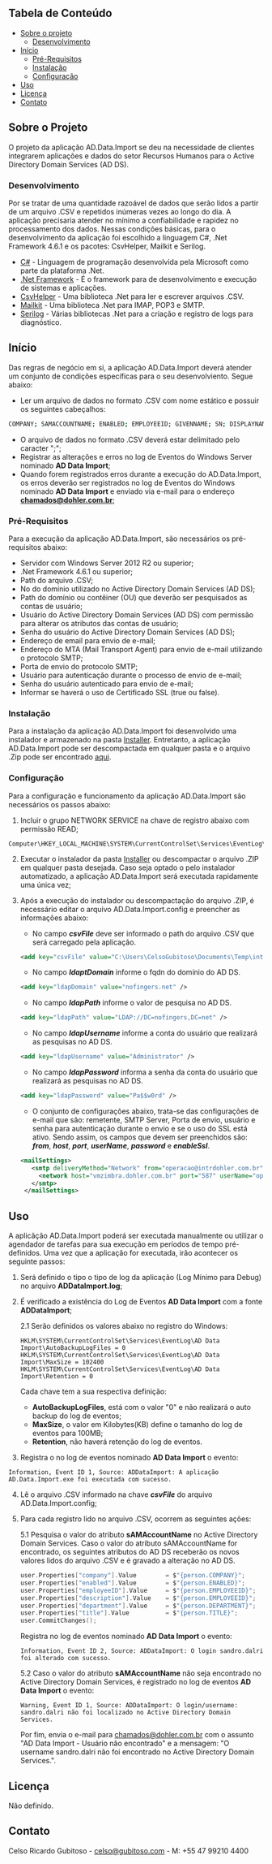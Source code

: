 ## Tabela de Conteúdo

* [Sobre o projeto](#sobre-o-projeto)
  * [Desenvolvimento](#desenvolvimento)
* [Início](#inicio)
  * [Pré-Requisitos](#prerequisitos)
  * [Instalação](#instalacao)
  * [Configuração](#Configuração)
* [Uso](#uso)
* [Licença](#licenca)
* [Contato](#contato)

## Sobre o Projeto
O projeto da aplicação AD.Data.Import se deu na necessidade de clientes integrarem aplicações e dados do setor Recursos Humanos para o Active Directory Domain Services (AD DS).

### Desenvolvimento
Por se tratar de uma quantidade razoável de dados que serão lidos a partir de um arquivo .CSV e repetidos inúmeras vezes ao longo do dia. A aplicação precisaria atender no mínimo a confiabilidade e rapidez no processamento dos dados.
Nessas condições básicas, para o desenvolvimento da aplicação foi escolhido a linguagem C#, .Net Framework 4.6.1 e os pacotes: CsvHelper, Mailkit e Serilog.

* [C#](https://docs.microsoft.com/pt-br/dotnet/csharp/) - Linguagem de programação desenvolvida pela Microsoft como parte da plataforma .Net.
* [.Net Framework](https://docs.microsoft.com/pt-br/dotnet/) - É o framework para de desenvolvimento e execução de sistemas e aplicações.
* [CsvHelper](https://joshclose.github.io/CsvHelper/) - Uma biblioteca .Net para ler e escrever arquivos .CSV.
* [Mailkit](https://github.com/jstedfast/MailKit) - Uma biblioteca .Net para IMAP, POP3 e SMTP.
* [Serilog](https://serilog.net/) - Várias bibliotecas .Net para a criação e registro de logs para diagnóstico.

## Início
Das regras de negócio em si, a aplicação AD.Data.Import deverá atender um conjunto de condições específicas para o seu desenvolviento. Segue abaixo:

* Ler um arquivo de dados no formato .CSV com nome estático e possuir os seguintes cabeçalhos: 
```sh
COMPANY; SAMACCOUNTNAME; ENABLED; EMPLOYEEID; GIVENNAME; SN; DISPLAYNAME; DEPARTMENT; TITLE; TELEPHONENUMBER
```
* O arquivo de dados no formato .CSV deverá estar delimitado pelo caracter ";";
* Registrar as alterações e erros no log de Eventos do Windows Server nominado **AD Data Import**;
* Quando forem registrados erros durante a execução do AD.Data.Import, os erros deverão ser registrados no log de Eventos do Windows nominado **AD Data Import** e enviado via e-mail para o endereço **chamados@dohler.com.br**;

### Pré-Requisitos
Para a execução da aplicação AD.Data.Import, são necessários os pré-requisitos abaixo:

* Servidor com Windows Server 2012 R2 ou superior;
* .Net Framework 4.6.1 ou superior;
* Path do arquivo .CSV;
* No do domínio utilizado no Active Directory Domain Services (AD DS);
* Path do domínio ou contêiner (OU) que deverão ser pesquisados as contas de usuário;
* Usuário do Active Directory Domain Services (AD DS) com permissão para alterar os atributos das contas de usuário;
* Senha do usuário do Active Directory Domain Services (AD DS);
* Endereço de email para envio de e-mail;
* Endereço do MTA (Mail Transport Agent) para envio de e-mail utilizando o protocolo SMTP;
* Porta de envio do protocolo SMTP;
* Usuário para autenticação durante o processo de envio de e-mail;
* Senha do usuário autenticado para envio de e-mail;
* Informar se haverá o uso de Certificado SSL (true ou false).

### Instalação
Para a instalação da aplicação AD.Data.Import foi desenvolvido uma instalador e armazenado na pasta [Installer](https://github.com/solidqi/addataimport/tree/master/Installer). Entretanto, a aplicação AD.Data.Import pode ser descompactada em qualquer pasta e o arquivo .Zip pode ser encontrado [aqui](https://github.com/solidqi/addataimport/tree/master/Installer).

### Configuração
Para a configuração e funcionamento da aplicação AD.Data.Import são necessários os passos abaixo:

1. Incluir o grupo NETWORK SERVICE na chave de registro abaixo com permissão READ;
```
Computer\HKEY_LOCAL_MACHINE\SYSTEM\CurrentControlSet\Services\EventLog\Security
```
2. Executar o instalador da pasta [Installer](https://github.com/solidqi/addataimport/tree/master/Installer) ou descompactar o arquivo .ZIP em qualquer pasta desejada. Caso seja optado o pelo instalador automatizado, a aplicação AD.Data.Import será executada rapidamente uma única vez;

3. Após a execução do instalador ou descompactação do arquivo .ZIP, é necessário editar o arquivo AD.Data.Import.config e preencher as informações abaixo:

   * No campo ***csvFile*** deve ser informado o path do arquivo .CSV que será carregado pela aplicação.
   ```XML
   <add key="csvFile" value="C:\Users\CelsoGubitoso\Documents\Temp\integracao.csv"/>
   ```
   * No campo ***ldaptDomain*** informe o fqdn do domínio do AD DS.
   ```XML
   <add key="ldapDomain" value="nofingers.net" />
   ```
   * No campo ***ldapPath*** informe o valor de pesquisa no AD DS.
   ```XML
   <add key="ldapPath" value="LDAP://DC=nofingers,DC=net" />
   ```
   * No campo ***ldapUsername*** informe a conta do usuário que realizará as pesquisas no AD DS.
   ```XML
   <add key="ldapUsername" value="Administrator" />
   ```
   * No campo ***ldapPassword*** informa a senha da conta do usuário que realizará as pesquisas no AD DS.
   ```XML
   <add key="ldapPassword" value="Pa$$w0rd" />
   ```
   * O conjunto de configurações abaixo, trata-se das configurações de e-mail que são: remetente, SMTP Server, Porta de envio, usuário e senha para autenticação durante o envio e se o uso do SSL está ativo.
   Sendo assim, os campos que devem ser preenchidos são: ***from***, ***host***, ***port***, ***userName***, ***password*** e ***enableSsl***.
   ```XML
   <mailSettings>
      <smtp deliveryMethod="Network" from="operacao@intrdohler.com.br">
        <network host="vmzimbra.dohler.com.br" port="587" userName="operacao@intrdohler.com.br" password="formiga" enableSsl="false" />
      </smtp>
    </mailSettings>
    ```
## Uso
A aplicãção AD.Data.Import poderá ser executada manualmente ou utilizar o agendador de tarefas para sua execução em períodos de tempo pré-definidos.
Uma vez que a aplicação for executada, irão acontecer os seguinte passos:

1. Será definido o tipo o tipo de log da aplicação (Log Mínimo para Debug) no arquivo **ADDataImport.log**;

2. É verificado a existência do Log de Eventos **AD Data Import** com a fonte **ADDataImport**;

   2.1 Serão definidos os valores abaixo no registro do Windows:
      ```
   HKLM\SYSTEM\CurrentControlSet\Services\EventLog\AD Data Import\AutoBackupLogFiles = 0
   HKLM\SYSTEM\CurrentControlSet\Services\EventLog\AD Data Import\MaxSize = 102400
   HKLM\SYSTEM\CurrentControlSet\Services\EventLog\AD Data Import\Retention = 0
      ```
   Cada chave tem a sua respectiva definição:

   * **AutoBackupLogFiles**, está com o valor "0" e não realizará o auto backup do log de eventos;
   * **MaxSize**, o valor em Kilobytes(KB) define o tamanho do log de eventos para 100MB;
   * **Retention**, não haverá retenção do log de eventos.

3. Registra o no log de eventos nominado **AD Data Import** o evento: 
```
Information, Event ID 1, Source: ADDataImport: A aplicação AD.Data.Import.exe foi executada com sucesso.
```
4. Lê o arquivo .CSV informado na chave ***csvFile*** do arquivo AD.Data.Import.config;

5. Para cada registro lido no arquivo .CSV, ocorrem as seguintes ações:

   5.1 Pesquisa o valor do atributo **sAMAccountName** no Active Directory Domain Services. Caso o valor do atributo sAMAccountName for encontrado, os seguintes atributos do AD DS receberão os novos valores lidos do arquivo .CSV e é gravado a alteração no AD DS.
   ```c
   user.Properties["company"].Value        = $"{person.COMPANY}";
   user.Properties["enabled"].Value        = $"{person.ENABLED}";
   user.Properties["employeeID"].Value     = $"{person.EMPLOYEEID}";
   user.Properties["description"].Value    = $"{person.EMPLOYEEID}";
   user.Properties["department"].Value     = $"{person.DEPARTMENT}";
   user.Properties["title"].Value          = $"{person.TITLE}";
   user.CommitChanges();
   ```
   Registra no log de eventos nominado **AD Data Import** o evento:
   ```
   Information, Event ID 2, Source: ADDataImport: O login sandro.dalri foi alterado com sucesso.
   ```
   5.2 Caso o valor do atributo **sAMAccountName** não seja encontrado no Active Directory Domain Services, é registrado no log de eventos **AD Data Import** o evento:
   ```
   Warning, Event ID 1, Source: ADDataImport: O login/username: sandro.dalri não foi localizado no Active Directory Domain Services.
   ```
   Por fim, envia o e-mail para chamados@dohler.com.br com o assunto "AD Data Import - Usuário não encontrado" e a mensagem: "O username sandro.dalri não foi encontrado no Active Directory Domain Services.".
   
## Licença
Não definido.

## Contato
Celso Ricardo Gubitoso - celso@gubitoso.com - M: +55 47 99210 4400

